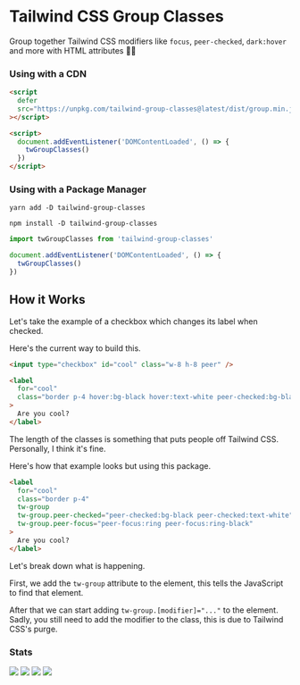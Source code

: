 # Tailwind CSS Group Classes

Group together Tailwind CSS modifiers like `focus`, `peer-checked`, `dark:hover` and more with HTML attributes 👩‍🚀

### Using with a CDN

```html
<script
  defer
  src="https://unpkg.com/tailwind-group-classes@latest/dist/group.min.js"
></script>

<script>
  document.addEventListener('DOMContentLoaded', () => {
    twGroupClasses()
  })
</script>
```

### Using with a Package Manager

```shell
yarn add -D tailwind-group-classes

npm install -D tailwind-group-classes
```

```js
import twGroupClasses from 'tailwind-group-classes'

document.addEventListener('DOMContentLoaded', () => {
  twGroupClasses()
})
```

## How it Works

Let's take the example of a checkbox which changes its label when checked.

Here's the current way to build this.

```html
<input type="checkbox" id="cool" class="w-8 h-8 peer" />

<label
  for="cool"
  class="border p-4 hover:bg-black hover:text-white peer-checked:bg-black peer-checked:text-white peer-focus:ring peer-focus:ring-black"
>
  Are you cool?
</label>
```

The length of the classes is something that puts people off Tailwind CSS. Personally, I think it's fine.

Here's how that example looks but using this package.

```html
<label
  for="cool"
  class="border p-4"
  tw-group
  tw-group.peer-checked="peer-checked:bg-black peer-checked:text-white"
  tw-group.peer-focus="peer-focus:ring peer-focus:ring-black"
>
  Are you cool?
</label>
```

Let's break down what is happening.

First, we add the `tw-group` attribute to the element, this tells the JavaScript to find that element.

After that we can start adding `tw-group.[modifier]="..."` to the element. Sadly, you still need to add the modifier to the class, this is due to Tailwind CSS's purge.

### Stats

![](https://img.shields.io/bundlephobia/min/tailwind-group-classes)
![](https://img.shields.io/npm/v/tailwind-group-classes)
![](https://img.shields.io/npm/dt/tailwind-group-classes)
![](https://img.shields.io/github/license/markmead/tailwind-group-classes)
